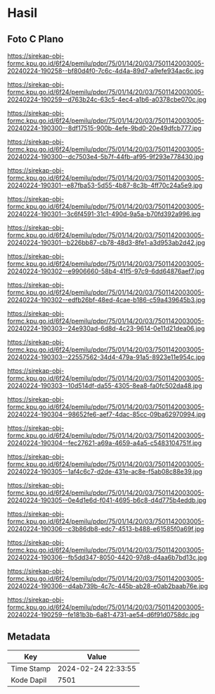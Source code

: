 # Hasil

## Foto C Plano

https://sirekap-obj-formc.kpu.go.id/6f24/pemilu/pdpr/75/01/14/20/03/7501142003005-20240224-190258--bf80d4f0-7c6c-4d4a-89d7-a9efe934ac6c.jpg

https://sirekap-obj-formc.kpu.go.id/6f24/pemilu/pdpr/75/01/14/20/03/7501142003005-20240224-190259--d763b24c-63c5-4ec4-a1b6-a0378cbe070c.jpg

https://sirekap-obj-formc.kpu.go.id/6f24/pemilu/pdpr/75/01/14/20/03/7501142003005-20240224-190300--8df17515-900b-4efe-9bd0-20e49dfcb777.jpg

https://sirekap-obj-formc.kpu.go.id/6f24/pemilu/pdpr/75/01/14/20/03/7501142003005-20240224-190300--dc7503e4-5b7f-44fb-af95-9f293e778430.jpg

https://sirekap-obj-formc.kpu.go.id/6f24/pemilu/pdpr/75/01/14/20/03/7501142003005-20240224-190301--e87fba53-5d55-4b87-8c3b-4ff70c24a5e9.jpg

https://sirekap-obj-formc.kpu.go.id/6f24/pemilu/pdpr/75/01/14/20/03/7501142003005-20240224-190301--3c6f4591-31c1-490d-9a5a-b70fd392a996.jpg

https://sirekap-obj-formc.kpu.go.id/6f24/pemilu/pdpr/75/01/14/20/03/7501142003005-20240224-190301--b226bb87-cb78-48d3-8fe1-a3d953ab2d42.jpg

https://sirekap-obj-formc.kpu.go.id/6f24/pemilu/pdpr/75/01/14/20/03/7501142003005-20240224-190302--e9906660-58b4-41f5-97c9-6dd64876aef7.jpg

https://sirekap-obj-formc.kpu.go.id/6f24/pemilu/pdpr/75/01/14/20/03/7501142003005-20240224-190302--edfb26bf-48ed-4cae-b186-c59a439645b3.jpg

https://sirekap-obj-formc.kpu.go.id/6f24/pemilu/pdpr/75/01/14/20/03/7501142003005-20240224-190303--24e930ad-6d8d-4c23-9614-0e11d21dea06.jpg

https://sirekap-obj-formc.kpu.go.id/6f24/pemilu/pdpr/75/01/14/20/03/7501142003005-20240224-190303--22557562-34d4-479a-91a5-8923e11e954c.jpg

https://sirekap-obj-formc.kpu.go.id/6f24/pemilu/pdpr/75/01/14/20/03/7501142003005-20240224-190303--10d514df-da55-4305-8ea8-fa0fc502da48.jpg

https://sirekap-obj-formc.kpu.go.id/6f24/pemilu/pdpr/75/01/14/20/03/7501142003005-20240224-190304--98652fe6-aef7-4dac-85cc-09ba62970994.jpg

https://sirekap-obj-formc.kpu.go.id/6f24/pemilu/pdpr/75/01/14/20/03/7501142003005-20240224-190304--fec27621-a69a-4659-a4a5-c5483104751f.jpg

https://sirekap-obj-formc.kpu.go.id/6f24/pemilu/pdpr/75/01/14/20/03/7501142003005-20240224-190305--1af4c6c7-d2de-431e-ac8e-f5ab08c88e39.jpg

https://sirekap-obj-formc.kpu.go.id/6f24/pemilu/pdpr/75/01/14/20/03/7501142003005-20240224-190305--0e4d1e6d-f041-4695-b6c8-d4d775b4eddb.jpg

https://sirekap-obj-formc.kpu.go.id/6f24/pemilu/pdpr/75/01/14/20/03/7501142003005-20240224-190306--c3b86db8-edc7-4513-b488-e61585f0a69f.jpg

https://sirekap-obj-formc.kpu.go.id/6f24/pemilu/pdpr/75/01/14/20/03/7501142003005-20240224-190306--fb5dd347-8050-4420-97d8-d4aa6b7bd13c.jpg

https://sirekap-obj-formc.kpu.go.id/6f24/pemilu/pdpr/75/01/14/20/03/7501142003005-20240224-190306--d4ab739b-4c7c-445b-ab28-e0ab2baab76e.jpg

https://sirekap-obj-formc.kpu.go.id/6f24/pemilu/pdpr/75/01/14/20/03/7501142003005-20240224-190259--fe181b3b-6a81-4731-ae54-d6f91d0758dc.jpg


## Metadata

| Key        | Value               |
| ---------- | ------------------- |
| Time Stamp | 2024-02-24 22:33:55 |
| Kode Dapil | 7501                |




